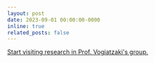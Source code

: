 ```yaml
---
layout: post
date: 2023-09-01 00:00:00-0000
inline: true
related_posts: false
---
```


<a href="https://eng.ox.ac.uk/people/zifeng-weng/">Start visiting research in Prof. Vogiatzaki's group.</a>